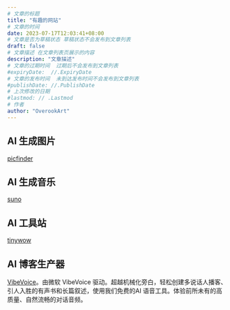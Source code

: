 ```yaml
---
# 文章的标题
title: "有趣的网站"
# 文章的时间
date: 2023-07-17T12:03:41+08:00
# 文章是否为草稿状态 草稿状态不会发布到文章列表
draft: false
# 文章描述 在文章列表页展示的内容
description: "文章描述"
# 文章的过期时间  过期后不会发布到文章列表
#expiryDate:  //.ExpiryDate
# 文章的发布时间  未到达发布时间不会发布到文章列表
#publishDate: //.PublishDate
# 上次修改的日期
#lastmod: // .Lastmod
# 作者
author: "OverookArt"
---
```


## AI 生成图片  

 [picfinder](https://picfinder.ai)  

## AI 生成音乐

[suno](https://app.suno.ai)

## AI 工具站

[tinywow](https://tinywow.com)

## AI 博客生产器

[VibeVoice](https://vibevoice.info/zh)。由微软 VibeVoice 驱动。超越机械化旁白，轻松创建多说话人播客、引人入胜的有声书和长篇叙述，使用我们免费的AI 语音工具。体验前所未有的高质量、自然流畅的对话音频。